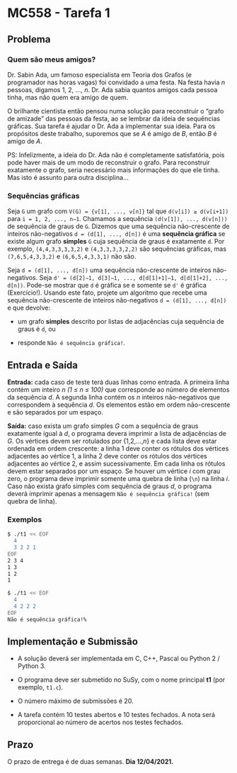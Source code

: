 # MC558 - Tarefa 1

## Problema

### Quem são meus amigos?

Dr. Sabin Ada, um famoso especialista em Teoria dos Grafos (e programador nas horas vagas) foi convidado a uma festa. Na festa havia *n* pessoas, digamos 1, 2, ..., *n*. Dr. Ada sabia quantos amigos cada pessoa tinha, mas não quem era amigo de quem.

O brilhante cientista então pensou numa solução para reconstruir o “grafo de amizade” das pessoas da festa, ao se lembrar da ideia de sequências gráficas. Sua tarefa é ajudar o Dr. Ada a implementar sua ideia. Para os propósitos deste trabalho, suporemos que se *A* é amigo de *B*, então *B* é amigo de *A*.

PS: Infelizmente, a ideia do Dr. Ada não é completamente satisfatória, pois pode haver mais de um modo de reconstruir o grafo. Para reconstruir exatamente o grafo, seria necessário mais informações do que ele tinha. Mas isto é assunto para outra disciplina...

### Sequências gráficas

Seja `G` um grafo com `V(G) = {v[1], ..., v[n]}` tal que `d(v[i]) ≥ d(v[i+1])` para `i = 1, 2, ..., n−1`. Chamamos a sequência `(d(v[1]), ..., d(v[n]))` de sequência de graus de `G`. Dizemos que uma sequência não-crescente de inteiros não-negativos `d = (d[1], ..., d[n])` é uma **sequência gráfica** se existe algum grafo **simples** `G` cuja sequência de graus é exatamente `d`. Por exemplo, `(4,4,3,3,3,3,2)` e `(4,3,3,3,3,2,2)` são sequências gráficas, mas `(7,6,5,4,3,3,2)` e `(6,6,5,4,3,3,1)` não são.

Seja `d = (d[1], ..., d[n])` uma sequência não-crescente de inteiros não-negativos. Seja `d' = (d[2]−1, d[3]−1, ..., d[d[1]+1]−1, d[d[1]+2], ..., d[n])`. Pode-se mostrar que `d` é gráfica se e somente se `d'` é gráfica (Exercı́cio!). Usando este fato, projete um algoritmo que recebe uma sequência não-crescente de inteiros não-negativos `d = (d[1], ..., d[n])` e que devolve:

- um grafo **simples** descrito por listas de adjacências cuja sequência de graus é `d`, ou

- responde `Não é sequência gráfica!`.

## Entrada e Saída

**Entrada:** cada caso de teste terá duas linhas como entrada. A primeira linha contém um inteiro *n* *(1 ≤ n ≤ 100)* que corresponde ao número de elementos da sequência *d*. A segunda linha contém os *n* inteiros não-negativos que correspondem à sequência *d*. Os elementos estão em ordem não-crescente e são separados por um espaço.

**Saı́da:** caso exista um grafo simples *G* com a sequência de graus exatamente igual à *d*, o programa devera imprimir a lista de adjacências de *G*. Os vértices devem ser rotulados por {1,2,...,*n*} e cada lista deve estar ordenada em ordem crescente: a linha 1 deve conter os rótulos dos vértices adjacentes ao vértice 1, a linha 2 deve conter os rótulos dos vértices adjacentes ao vértice 2, e assim sucessivamente. Em cada linha os rótulos devem estar separados por um espaço. Se houver um vértice *i* com grau zero, o programa deve imprimir somente uma quebra de linha (`\n`) na linha *i*. Caso não exista grafo simples com sequência de graus *d*, o programa deverá imprimir apenas a mensagem `Não é sequência gráfica!` (sem quebra de linha).

### Exemplos

```bash
$ ./t1 << EOF
  4
  3 2 2 1
EOF
2 3 4
1 3
1 2
1
```

```bash
$ ./t1 << EOF
  4
  4 2 2 2
EOF
Não é sequência gráfica!%
```

## Implementação e Submissão

-  A solução deverá ser implementada em C, C++, Pascal ou Python 2 / Python 3.

- O programa deve ser submetido no SuSy, com o nome principal **t1** (por exemplo, `t1.c`).

- O número máximo de submissões é 20.

- A tarefa contém 10 testes abertos e 10 testes fechados. A nota será proporcional ao número de acertos nos testes fechados.

## Prazo

O prazo de entrega é de duas semanas. **Dia 12/04/2021.**

